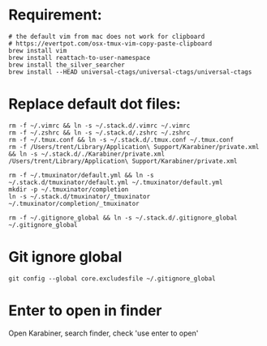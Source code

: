 # Requirement:

```
# the default vim from mac does not work for clipboard
# https://evertpot.com/osx-tmux-vim-copy-paste-clipboard
brew install vim
brew install reattach-to-user-namespace
brew install the_silver_searcher
brew install --HEAD universal-ctags/universal-ctags/universal-ctags
```

# Replace default dot files:
```
rm -f ~/.vimrc && ln -s ~/.stack.d/.vimrc ~/.vimrc
rm -f ~/.zshrc && ln -s ~/.stack.d/.zshrc ~/.zshrc
rm -f ~/.tmux.conf && ln -s ~/.stack.d/.tmux.conf ~/.tmux.conf
rm -f /Users/trent/Library/Application\ Support/Karabiner/private.xml && ln -s ~/.stack.d/./Karabiner/private.xml /Users/trent/Library/Application\ Support/Karabiner/private.xml

rm -f ~/.tmuxinator/default.yml && ln -s ~/.stack.d/tmuxinator/default.yml ~/.tmuxinator/default.yml
mkdir -p ~/.tmuxinator/completion
ln -s ~/.stack.d/tmuxinator/_tmuxinator ~/.tmuxinator/completion/_tmuxinator

rm -f ~/.gitignore_global && ln -s ~/.stack.d/.gitignore_global ~/.gitignore_global
```

# Git ignore global
```
git config --global core.excludesfile ~/.gitignore_global
```

# Enter to open in finder
Open Karabiner, search finder, check 'use enter to open'
